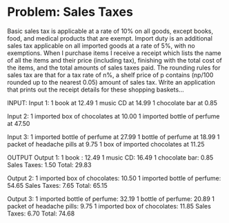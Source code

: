 # Problem: Sales Taxes

Basic sales tax is applicable at a rate of 10% on all goods, except books, food, and medical products that are exempt. Import duty is an additional sales tax applicable on all imported goods at a rate of 5%, with no exemptions.
When I purchase items I receive a receipt which lists the name of all the items and their price (including tax), finishing with the total cost of the items, and the total amounts of sales taxes paid. The rounding rules for sales tax are that for a tax rate of n%, a shelf price of p contains (np/100 rounded up to the nearest 0.05) amount of sales tax.
Write an application that prints out the receipt details for these shopping baskets...

INPUT:
Input 1: 
1 book at 12.49 
1 music CD at 14.99 
1 chocolate bar at 0.85

Input 2: 
1 imported box of chocolates at 10.00 
1 imported bottle of perfume at 47.50

Input 3: 
1 imported bottle of perfume at 27.99 
1 bottle of perfume at 18.99 
1 packet of headache pills at 9.75 
1 box of imported chocolates at 11.25

OUTPUT
Output 1: 
1 book : 12.49 
1 music CD: 16.49 
1 chocolate bar: 0.85 
Sales Taxes: 1.50 
Total: 29.83

Output 2: 
1 imported box of chocolates: 10.50 
1 imported bottle of perfume: 54.65 
Sales Taxes: 7.65 
Total: 65.15

Output 3: 
1 imported bottle of perfume: 32.19 
1 bottle of perfume: 20.89 
1 packet of headache pills: 9.75 
1 imported box of chocolates: 11.85 
Sales Taxes: 6.70 
Total: 74.68
